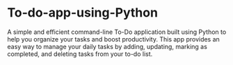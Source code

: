 # To-do-app-using-Python
A simple and efficient command-line To-Do application built using Python to help you organize your tasks and boost productivity. This app provides an easy way to manage your daily tasks by adding, updating, marking as completed, and deleting tasks from your to-do list.  
